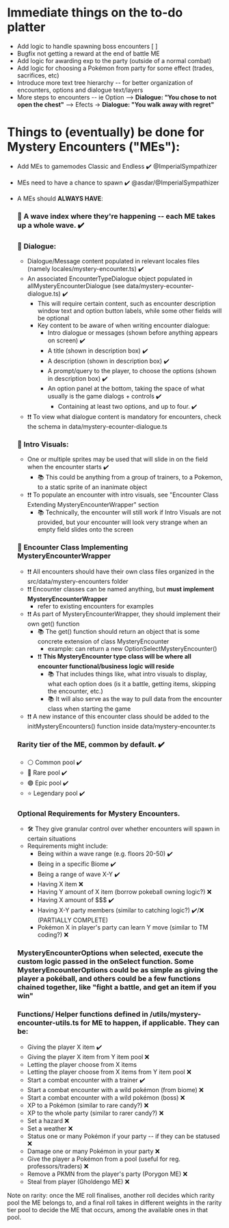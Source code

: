 # Immediate things on the to-do platter

- Add logic to handle spawning boss encounters [ ]
- Bugfix not getting a reward at the end of battle ME
- Add logic for awarding exp to the party (outside of a normal combat)
- Add logic for choosing a Pokémon from party for some effect (trades, sacrifices, etc)
- Introduce more text tree hierarchy -- for better organization of encounters, options and dialogue text/layers 
- More steps to encounters -- ie Option --> __Dialogue: "You chose to not open the chest"__ --> Efects -> __Dialogue: "You walk away with regret"__

# Things to (eventually) be done for Mystery Encounters ("MEs"):
- Add MEs to gamemodes Classic and Endless ✔️ @ImperialSympathizer
- MEs need to have a chance to spawn ✔️ @asdar/@ImperialSympathizer


- A MEs should **ALWAYS HAVE**:
  ### 🌟 A wave index where they're happening -- each ME takes up a whole wave. ✔️
  ### 🌟 Dialogue:
    - Dialogue/Message content populated in relevant locales files (namely locales/mystery-encounter.ts) ✔️
    - An associated EncounterTypeDialogue object populated in allMysteryEncounterDialogue (see data/mystery-ecounter-dialogue.ts) ✔️
      - This will require certain content, such as encounter description window text and option button labels, while some other fields will be optional
      - Key content to be aware of when writing encounter dialogue:
        - Intro dialogue or messages (shown before anything appears on screen) ✔️
        - A title (shown in description box) ✔️
        - A description (shown in description box) ✔️
        - A prompt/query to the player, to choose the options (shown in description box) ✔️
        - An option panel at the bottom, taking the space of what usually is the game dialogs + controls ✔️
          - Containing at least two options, and up to four. ✔️
    - ❗❗ To view what dialogue content is mandatory for encounters, check the schema in data/mystery-ecounter-dialogue.ts
  ### 🌟 Intro Visuals:
    - One or multiple sprites may be used that will slide in on the field when the encounter starts ✔️
      - 📚 This could be anything from a group of trainers, to a Pokemon, to a static sprite of an inanimate object
    - ❗❗ To populate an encounter with intro visuals, see "Encounter Class Extending MysteryEncounterWrapper" section
      - 📚 Technically, the encounter will still work if Intro Visuals are not provided, but your encounter will look very strange when an empty field slides onto the screen
  ### 🌟 Encounter Class Implementing MysteryEncounterWrapper
    - ❗❗ All encounters should have their own class files organized in the src/data/mystery-encounters folder
    - ❗❗ Encounter classes can be named anything, but **must implement MysteryEncounterWrapper**
      - refer to existing encounters for examples
    - ❗❗ As part of MysteryEncounterWrapper, they should implement their own get() function
      - 📚 The get() function should return an object that is some concrete extension of class MysteryEncounter
        - example: can return a new OptionSelectMysteryEncounter()
      - ❗❗ **This MysteryEncounter type class will be where all encounter functional/business logic will reside**
        - 📚 That includes things like, what intro visuals to display, what each option does (is it a battle, getting items, skipping the encounter, etc.)
        - 📚 It will also serve as the way to pull data from the encounter class when starting the game
    - ❗❗ A new instance of this encounter class should be added to the initMysteryEncounters() function inside data/mystery-encounter.ts
  
  ### **Rarity** tier of the ME, common by default. ✔️
    - ⚪ Common pool ✔️
    - 🔵 Rare pool ✔️
    - 🟣 Epic pool ✔️
    - ⭐ Legendary pool ✔️

  ### **Optional Requirements** for Mystery Encounters.
  - 🛠️ They give granular control over whether encounters will spawn in certain situations
  - Requirements might include: 
    - Being within a wave range (e.g. floors 20-50) ✔️
    - Being in a specific Biome ✔️
    - Being a range of wave X-Y ✔️
    - Having X item ❌
    - Having Y amount of X item (borrow pokeball owning logic?) ❌
    - Having X amount of $$$ ✔️
    - Having X-Y party members (similar to catching logic?) ✔️/❌ (PARTIALLY COMPLETE)
    - Pokémon X in player's party can learn Y move (similar to TM coding?) ❌

  ### **MysteryEncounterOptions** when selected, execute the custom logic passed in the **onSelect** function. Some **MysteryEncounterOptions** could be as simple as giving the player a pokéball, and others could be a few functions chained together, like "fight a battle, and get an item if you win"

  ### **Functions/ Helper functions** defined in __/utils/mystery-encounter-utils.ts__ for ME to happen, if applicable. They can be:
    - Giving the player X item ✔️
    - Giving the player X item from Y item pool ❌
    - Letting the player choose from X items
    - Letting the player choose from X items from Y item pool ❌ 
    - Start a combat encounter with a trainer ✔️
    - Start a combat encounter with a wild pokémon (from biome) ❌
    - Start a combat encounter with a wild pokémon (boss) ❌
    - XP to a Pokémon (similar to rare candy?) ❌
    - XP to the whole party (similar to rarer candy?) ❌     
    - Set a hazard ❌
    - Set a weather ❌
    - Status one or many Pokémon if your party -- if they can be statused ❌
    - Damage one or many Pokémon in your party ❌
    - Give the player a Pokémon from a pool (useful for reg. professors/traders) ❌
    - Remove a PKMN from the player's party (Porygon ME) ❌
    - Steal from player (Gholdengo ME) ❌


Note on rarity: once the ME roll finalises, another roll decides which rarity pool the ME belongs to, and a final roll takes in different weights in the rarity tier pool to decide the ME that occurs, among the available ones in that pool.
